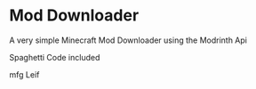 # Mod Downloader
A very simple Minecraft Mod Downloader using the Modrinth Api

Spaghetti Code included

mfg Leif